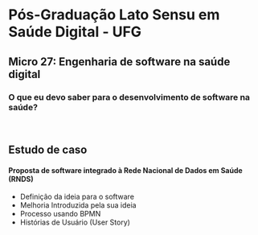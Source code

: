 # Pós-Graduação Lato Sensu em Saúde Digital - UFG
## Micro 27: Engenharia de software na saúde digital
### O que eu devo saber para o desenvolvimento de software na saúde?
<br>

## Estudo de caso
#### Proposta de software integrado à Rede Nacional de Dados em Saúde (RNDS)
<ul>
  <li>Definição da ideia para o software</li>
  <li>Melhoria Introduzida pela sua ideia</li>
  <li>Processo usando BPMN</li>
  <li>Histórias de Usuário (User Story)</li>
</li>
